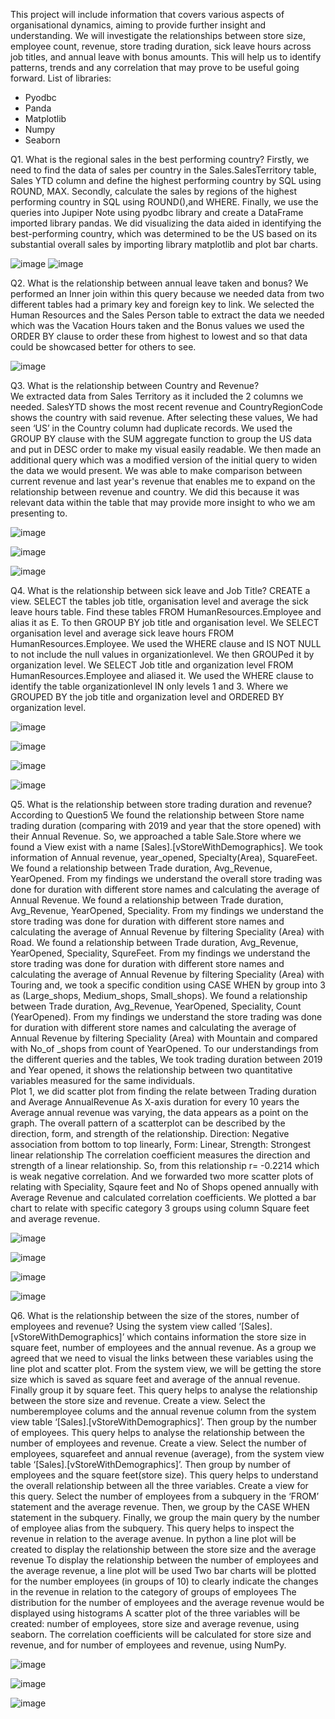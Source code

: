 This project will include information that covers various aspects of organisational dynamics, aiming to provide further insight and understanding. We will investigate the relationships between store size, employee count, revenue, store trading duration, sick leave hours across job titles, and annual leave with bonus amounts. This will help us to identify patterns, trends and any correlation that may prove to be useful going forward.
List of libraries:
-	Pyodbc
-	Panda 
-	Matplotlib
-	Numpy
-	Seaborn


Q1.	What is the regional sales in the best performing country?
Firstly, we need to find the data of sales per country in the Sales.SalesTerritory table, Sales YTD column and define the highest performing country by SQL using ROUND, MAX.
Secondly, calculate the sales by regions of the highest performing country in SQL using ROUND(),and WHERE.
Finally, we use the queries into Jupiper Note using pyodbc library and create a DataFrame imported library pandas. We did visualizing the data aided in identifying the best-performing country, which was determined to be the US based on its substantial overall sales by importing library matplotlib and plot bar charts.

![image](https://github.com/SasiLeburi/Mini-project-Using-AdventureWorks-Database-Python-/assets/142025947/dfe76139-331a-407e-bc0c-dd1b530222ac) 
![image](https://github.com/SasiLeburi/Mini-project-Using-AdventureWorks-Database-Python-/assets/142025947/8757adfc-c462-4904-9117-bd9a10672e31)

Q2.	What is the relationship between annual leave taken and bonus?
We performed an Inner join within this query because we needed data from two different tables had a primary key and foreign key to link. We selected the Human Resources and the Sales Person table to extract the data we needed which was the Vacation Hours taken and the Bonus values
we used the ORDER BY clause to order these from highest to lowest and so that data could be showcased better for others to see.

![image](https://github.com/SasiLeburi/Mini-project-Using-AdventureWorks-Database-Python-/assets/142025947/aa6c56a0-ceba-451e-9940-59f507025d29)

Q3.	What is the relationship between Country and Revenue?  
We extracted data from Sales Territory as it included the 2 columns we needed. SalesYTD shows the most recent revenue and CountryRegionCode shows the country with said revenue.
After selecting these values, We had seen ‘US’ in the Country column had duplicate records.
We used the GROUP BY clause with the SUM aggregate function to group the US data and put in DESC order to make my visual easily readable.
We then made an additional query which was a modified version of the initial query to widen the data we would present.
We was able to make comparison between current revenue and last year's revenue that enables me to expand on the relationship between revenue and country. We did this because it was relevant data within the table that may provide more insight to who we am presenting to.

![image](https://github.com/SasiLeburi/Mini-project-Using-AdventureWorks-Database-Python-/assets/142025947/bcb8da64-3468-43af-abfc-490eef5314e1)

![image](https://github.com/SasiLeburi/Mini-project-Using-AdventureWorks-Database-Python-/assets/142025947/853cf5eb-dc09-49ad-ae06-bb3581caf61d)

![image](https://github.com/SasiLeburi/Mini-project-Using-AdventureWorks-Database-Python-/assets/142025947/4376a807-aa6d-4236-986d-743732f5d8bd)


Q4.	What is the relationship between sick leave and Job Title? 
CREATE a view. SELECT the tables job title, organisation level and average the sick leave hours table. Find these tables FROM  HumanResources.Employee and alias it as E. To then GROUP BY job title and organisation level.
We SELECT organisation level and average sick leave hours FROM HumanResources.Employee. We used the WHERE clause and IS NOT NULL to not include the null values in organizationlevel. We then GROUPed it by organization level.
We SELECT Job title and organization level FROM HumanResources.Employee and aliased it. We used the WHERE clause to identify the table organizationlevel IN only levels 1 and 3. Where we GROUPED BY the job title and organization level and ORDERED BY organization level. 

![image](https://github.com/SasiLeburi/Mini-project-Using-AdventureWorks-Database-Python-/assets/142025947/0433811d-6315-4796-8147-d4c313cf0f1f)

![image](https://github.com/SasiLeburi/Mini-project-Using-AdventureWorks-Database-Python-/assets/142025947/9eda9329-f83f-4b3b-9e76-72bcde709772)

![image](https://github.com/SasiLeburi/Mini-project-Using-AdventureWorks-Database-Python-/assets/142025947/fbdd9d39-d98e-4855-be2d-fc48ee6821ed)

![image](https://github.com/SasiLeburi/Mini-project-Using-AdventureWorks-Database-Python-/assets/142025947/2624595a-3220-4dec-8a29-551858fe7045)



Q5.	What is the relationship between store trading duration and revenue?
According to Question5 We found the relationship between Store name trading duration (comparing with 2019 and year that the store opened) with their Annual Revenue.
So, we approached  a table Sale.Store where we found a View exist with a name [Sales].[vStoreWithDemographics]. We took information of Annual revenue, year_opened, Specialty(Area), SquareFeet.
We found a relationship between Trade duration, Avg_Revenue, YearOpened. From my findings we understand the overall store trading was done for duration with different store names and calculating the average of Annual Revenue.
We found a relationship between Trade duration, Avg_Revenue, YearOpened, Speciality. From my findings we understand the store trading was done for duration with different store names and calculating the average of Annual Revenue by filtering Speciality (Area) with Road.
We found a relationship between Trade duration, Avg_Revenue, YearOpened, Speciality, SqureFeet. From my findings we understand the store trading was done for duration with different store names and calculating the average of Annual Revenue by filtering Speciality (Area) with Touring and, we took a specific condition using CASE WHEN by group into 3 as (Large_shops, Medium_shops, Small_shops).
We found a relationship between Trade duration, Avg_Revenue, YearOpened, Speciality, Count (YearOpened). From my findings we understand the store trading was done for duration with different store names and calculating the average of Annual Revenue by filtering Speciality (Area) with Mountain and compared with No_of _shops from count of YearOpened.
To our understandings from the different queries and the tables,
We took trading duration between 2019 and Year opened, it shows the relationship between two quantitative variables measured for the same individuals.  
Plot 1, we did scatter plot from finding the relate between Trading duration and Average AnnualRevenue
As X-axis duration for every 10 years the Average annual revenue was varying, the data appears as a point on the graph. 
The overall pattern of a scatterplot can be described by the direction, form, and strength of the relationship. 
Direction: Negative association from bottom to top linearly, Form: Linear, Strength: Strongest linear relationship 
The correlation coefficient measures the direction and strength of a linear relationship. So, from this relationship r= -0.2214 which is weak negative correlation.
And we forwarded two more scatter plots of relating with Speciality, Sqaure feet and No of Shops opened annually with Average Revenue and calculated correlation coefficients.
We plotted a bar chart to relate with specific category 3 groups using column Square feet and average revenue.

![image](https://github.com/SasiLeburi/Mini-project-Using-AdventureWorks-Database-Python-/assets/142025947/8eb67b8d-b2e3-4273-97cc-03003b5b5d46)

![image](https://github.com/SasiLeburi/Mini-project-Using-AdventureWorks-Database-Python-/assets/142025947/676619d8-cdbc-4e7b-a615-34eea00ed380)

![image](https://github.com/SasiLeburi/Mini-project-Using-AdventureWorks-Database-Python-/assets/142025947/43bfd565-9ed4-4bec-8124-7aaae0ee3969)

![image](https://github.com/SasiLeburi/Mini-project-Using-AdventureWorks-Database-Python-/assets/142025947/73af15ea-d3e4-40fa-a5db-5d0a6e1cca27)





Q6.	What is the relationship between the size of the stores, number of employees and revenue? 
Using the system view called ‘[Sales].[vStoreWithDemographics]’ which contains information the store size in square feet, number of employees and the annual revenue. 
As a group we agreed that we need to visual the links between these variables using the line plot and scatter plot.
From the system view, we will be getting the store size which is saved as square feet and average of the annual revenue. Finally group it by square feet. This query helps to analyse the relationship between the store size and revenue.
Create a view. Select the numberemployee colums and the annual revenue column from the system view table ‘[Sales].[vStoreWithDemographics]’. Then group by the number of employees. This query helps to analyse the relationship between the number of employees and revenue.
Create a view. Select the number of employees, squarefeet and annual revenue (average), from the system view table ‘[Sales].[vStoreWithDemographics]’. Then group by number of employees and the square feet(store size). This query helps to understand the overall relationship between all the three variables.
Create a view for this query. Select the number of employees from a subquery in the ‘FROM’ statement and the average revenue.  Then, we group by the CASE WHEN statement in the subquery. Finally, we group the main query by the number of employee alias from the subquery. This query helps to inspect the revenue in relation to the average avenue.
In python a line plot will be created to display the relationship between the store size and the average revenue
To display the relationship between the number of employees and the average revenue, a line plot will be used
Two bar charts will be plotted for the number employees (in groups of 10) to clearly indicate the changes in the revenue in relation to the category of groups of employees
The distribution for the number of employees and the average revenue would be displayed using histograms
A scatter plot of the three variables will be created: number of employees, store size and average revenue, using seaborn.
The correlation coefficients will be calculated for store size and revenue, and for number of employees and revenue, using NumPy. 

![image](https://github.com/SasiLeburi/Mini-project-Using-AdventureWorks-Database-Python-/assets/142025947/d0d5d3cc-c7ab-4430-9406-ec7e247e1561)

![image](https://github.com/SasiLeburi/Mini-project-Using-AdventureWorks-Database-Python-/assets/142025947/80709c73-b3bb-4f33-92be-de447dd07287)

![image](https://github.com/SasiLeburi/Mini-project-Using-AdventureWorks-Database-Python-/assets/142025947/c41157ac-efae-43cc-a1db-19930c80d287)








